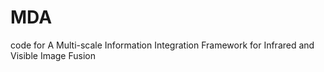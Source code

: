 # MDA
 code for A Multi-scale Information Integration Framework for Infrared and Visible Image Fusion
